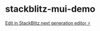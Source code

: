 # stackblitz-mui-demo

[Edit in StackBlitz next generation editor ⚡️](https://stackblitz.com/~/github.com/naratip-udx/stackblitz-mui-demo)